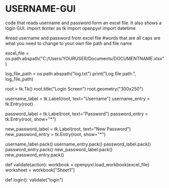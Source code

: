 # USERNAME-GUI
code that reads username and password form an excel file. It also shows a login GUI.
import tkinter as tk
import openpyxl
import datetime

#read username and password from excel file
#words that are all caps are what you need to change to your own file path and file name 

excel_file = os.path.abspath("C:/Users/YOURUSER/Documents/DOCUMENTNAME.xlsx")

log_file_path = os.path.abspath("log.txt")
print("Log file path:", log_file_path)

root = tk.Tk()
root.title("Login Screen")
root.geometry("300x250")

username_label = tk.Label(root, text="Username")
username_entry = tk.Entry(root)

password_label = tk.Label(root, text="Password")
password_entry = tk.Entry(root, show="*")

new_password_label = tk.Label(root, text="New Password")
new_password_entry = tk.Entry(root, show="*")

username_label.pack()
username_entry.pack()
password_label.pack()
password_entry.pack()
new_password_label.pack()
new_password_entry.pack()

def validate(action):
    workbook = openpyxl.load_workbook(excel_file)
    worksheet = workbook["Sheet1"]

def login():
    validate("login")
